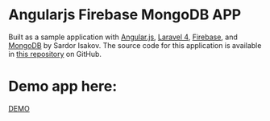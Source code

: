 Angularjs Firebase MongoDB APP
=============

Built as a sample application with [Angular.js](http://documentcloud.github.com/backbone/), [Laravel 4](http://laravel.com), [Firebase](https://www.firebase.com), and [MongoDB](http://www.mongodb.org) by Sardor Isakov.
The source code for this application is available in [this repository](https://github.com/sisardor/FET-scheduling-system) on GitHub.


Demo app here:
=============
[DEMO](http://demo1.sardor.me)